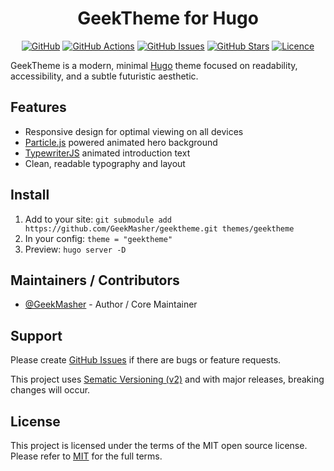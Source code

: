 <div align="center">
<h1>GeekTheme for Hugo</h1>

[![GitHub](https://img.shields.io/badge/github-%23121011.svg?style=for-the-badge&logo=github&logoColor=white)][github]
[![GitHub Actions](https://img.shields.io/github/actions/workflow/status/GeekMasher/geektheme/build.yml?style=for-the-badge)](https://github.com/GeekMasher/geektheme/actions/workflows/python-package.yml?query=branch%3Amain)
[![GitHub Issues](https://img.shields.io/github/issues/GeekMasher/geektheme?style=for-the-badge)][github-issues]
[![GitHub Stars](https://img.shields.io/github/stars/GeekMasher/geektheme?style=for-the-badge)][github]
[![Licence](https://img.shields.io/github/license/GeekMasher/geektheme?style=for-the-badge)][license]

</div>

GeekTheme is a modern, minimal [Hugo][hugo] theme focused on readability, accessibility, and a subtle futuristic aesthetic.

## Features

- Responsive design for optimal viewing on all devices
- [Particle.js][particles.js] powered animated hero background
- [TypewriterJS] animated introduction text
- Clean, readable typography and layout

## Install

1. Add to your site: `git submodule add https://github.com/GeekMasher/geektheme.git themes/geektheme`
2. In your config: `theme = "geektheme"`
3. Preview: `hugo server -D`

## Maintainers / Contributors

- [@GeekMasher](https://github.com/GeekMasher) - Author / Core Maintainer

## Support

Please create [GitHub Issues][github-issues] if there are bugs or feature requests.

This project uses [Sematic Versioning (v2)](https://semver.org/) and with major releases, breaking changes will occur.

## License

This project is licensed under the terms of the MIT open source license.
Please refer to [MIT][license] for the full terms.


<!-- Links -->
[github]: https://github.com/GeekMasher/geektheme
[github-issues]: https://github.com/GeekMasher/geektheme/issues
[hugo]: https://gohugo.io
[particles.js]: https://github.com/VincentGarreau/particles.js
[TypewriterJS]: h1ttps://github.com/tameemsafi/typewriterjs
[license]: ./LICENSE
